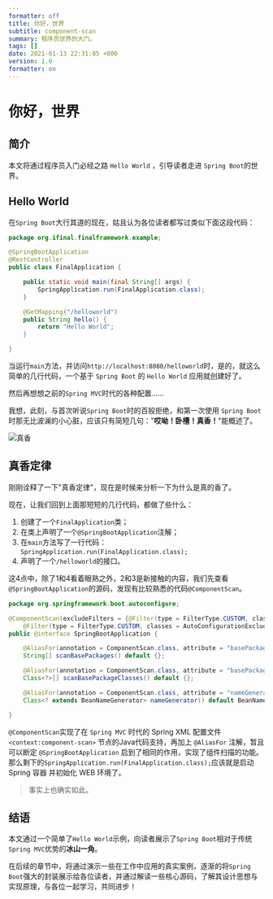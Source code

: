 ```yaml
---
formatter: off
title: 你好，世界
subtitle: component-scan 
summary: 程序员世界的大门。
tags: [] 
date: 2021-01-13 22:31:05 +800 
version: 1.0
formatter: on
---
```


# 你好，世界

## 简介

本文将通过程序员入门必经之路 `Hello World` ，引导读者走进 `Spring Boot`的世界。

## Hello World

在`Spring Boot`大行其道的现在，姑且认为各位读者都写过类似下面这段代码：

```java
package org.ifinal.finalframework.example;

@SpringBootApplication
@RestController
public class FinalApplication {

    public static void main(final String[] args) {
        SpringApplication.run(FinalApplication.class);
    }

    @GetMapping("/helloworld")
    public String hello() {
        return "Hello World";
    }

}
```

当运行`main`方法，并访问`http://localhost:8080/helloworld`时，是的，就这么简单的几行代码，一个基于 `Spring Boot` 的 `Hello World` 应用就创建好了。

然后再想想之前的`Spring MVC`时代的各种配置……

我想，此刻，与首次听说`Spring Boot`时的百般拒绝，和第一次使用 `Spring Boot` 时那无比波澜的小心脏，应该只有简短几句："**哎呦！卧槽！真香！**"能概述了。

![真香](https://imgsa.baidu.com/forum/w%3D580/sign=503c490c02b30f24359aec0bf894d192/00edb8b7d0a20cf41a181cb27b094b36adaf9946.jpg)

## 真香定律

刚刚诠释了一下"真香定律"，现在是时候来分析一下为什么是真的香了。

现在，让我们回到上面那短短的几行代码，都做了些什么：

1. 创建了一个`FinalApplication`类；
2. 在类上声明了一个`@SpringBootApplication`注解；
3. 在`main`方法写了一行代码：`SpringApplication.run(FinalApplication.class);`
4. 声明了一个`/helloworld`的接口。

这4点中，除了1和4看着眼熟之外，2和3是新接触的内容，我们先查看`@SpringBootApplication`的源码，发现有比较熟悉的代码`@ComponentScan`。

```java
package org.springframework.boot.autoconfigure;

@ComponentScan(excludeFilters = {@Filter(type = FilterType.CUSTOM, classes = TypeExcludeFilter.class),
    @Filter(type = FilterType.CUSTOM, classes = AutoConfigurationExcludeFilter.class)})
public @interface SpringBootApplication {

    @AliasFor(annotation = ComponentScan.class, attribute = "basePackages")
    String[] scanBasePackages() default {};

    @AliasFor(annotation = ComponentScan.class, attribute = "basePackageClasses")
    Class<?>[] scanBasePackageClasses() default {};

    @AliasFor(annotation = ComponentScan.class, attribute = "nameGenerator")
    Class<? extends BeanNameGenerator> nameGenerator() default BeanNameGenerator.class;

}
```

`@ComponentScan`实现了在 `Spring MVC` 时代的 Spring XML 配置文件 `<context:component-scan>` 节点的Java代码支持，再加上 `@AliasFor` 注解，暂且可以断定
`@SpringBootApplication` 启到了相同的作用，实现了组件扫描的功能。那么剩下的`SpringApplication.run(FinalApplication.class);`应该就是启动 Spring 容器 并初始化 WEB 环境了。

> 事实上也确实如此。

## 结语

本文通过一个简单了`Hello World`示例，向读者展示了`Spring Boot`相对于传统`Spring MVC`优势的**冰山一角**。

在后续的章节中，将通过演示一些在工作中应用的真实案例，逐渐的将`Spring Boot`强大的封装展示给各位读者，并通过解读一些核心源码，了解其设计思想与实现原理，与各位一起学习，共同进步！
